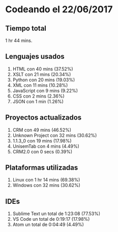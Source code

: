 # Codeando el 22/06/2017

## Tiempo total
1 hr 44 mins.

## Lenguajes usados
1. HTML con 40 mins (37.52%)
1. XSLT con 21 mins (20.34%)
1. Python con 20 mins (19.03%)
1. XML con 11 mins (10.28%)
1. JavaScript con 9 mins (9.22%)
1. CSS con 2 mins (2.36%)
1. JSON con 1 min (1.26%)

## Proyectos actualizados
1. CRM con 49 mins (46.52%)
1. Unknown Project con 32 mins (30.62%)
1. 1.1.3_0 con 19 mins (17.98%)
1. UnisemTab con 4 mins (4.49%)
1. CRM2.0 con 0 secs (0.39%)

## Plataformas utilizadas
1. Linux con 1 hr 14 mins (69.38%)
1. Windows con 32 mins (30.62%)

## IDEs
1. Sublime Text un total de 1:23:08 (77.53%)
1. VS Code un total de 0:19:17 (17.98%)
1. Atom un total de 0:04:49 (4.49%)
